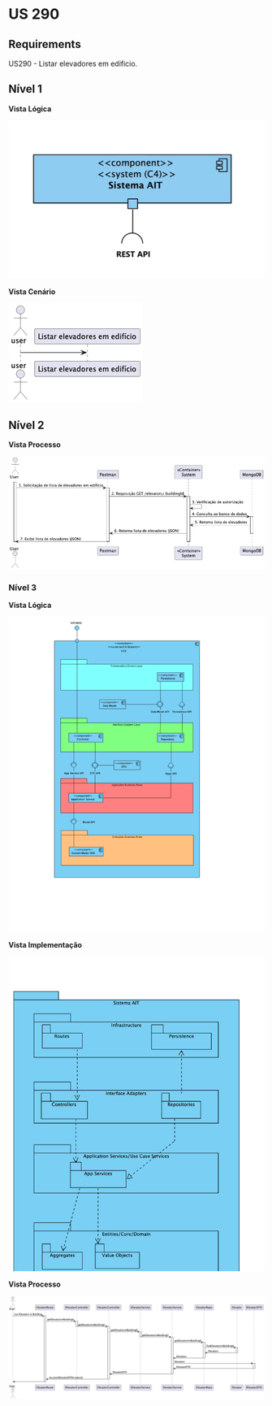 # US 290

## Requirements

US290 - Listar elevadores em edificio.

## Nível 1
**Vista Lógica**

![Vista Lógica](Nivel1Logico.jpeg "Vista Lógica")

**Vista Cenário**

![Vista Cenário](VistaCenario1.png "Vista Cenario")

## Nível 2

**Vista Processo**

![Sequence Diagram](VistaProcesso2.png "Sequence Diagram")

### Nível 3
**Vista Lógica**

![Vista Lógica](Nivel3Logica.png "Vista Lógica")

**Vista Implementação**

![Vista Implementação](Nivel3Implementacao.png "Vista Implementação")

**Vista Processo**

![Sequence Diagram](VistaProcesso3.png "Sequence Diagram")